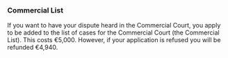 ###  Commercial List

If you want to have your dispute heard in the Commercial Court, you apply to
be added to the list of cases for the Commercial Court (the Commercial List).
This costs €5,000. However, if your application is refused you will be
refunded €4,940.
